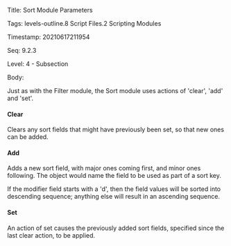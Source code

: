 Title:  Sort Module Parameters

Tags:   levels-outline.8 Script Files.2 Scripting Modules

Timestamp: 20210617211954

Seq:    9.2.3

Level:  4 - Subsection

Body: 

Just as with the Filter module, the Sort module uses actions of 'clear', 'add' and 'set'.

#### Clear

Clears any sort fields that might have previously been set, so that new ones can be added. 

#### Add

Adds a new sort field, with major ones coming first, and minor ones following. The object would name the field to be used as part of a sort key. 

If the modifier field starts with a 'd', then the field values will be sorted into descending sequence; anything else will result in an ascending sequence. 

#### Set

An action of set causes the previously added sort fields, specified since the last clear action, to be applied.
